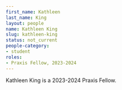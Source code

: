 ```yaml
---
first_name: Kathleen
last_name: King
layout: people
name: Kathleen King
slug: kathleen-king
status: not_current
people-category:
- student
roles:
- Praxis Fellow, 2023-2024
---
```

Kathleen King is a 2023-2024 Praxis Fellow.